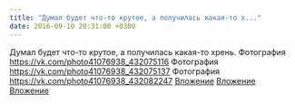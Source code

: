 ```yaml
---
title: "Думал будет что-то крутое, а получилась какая-то х..."
date: 2016-09-10 20:31:00 +0300
---
```


Думал будет что-то крутое, а получилась какая-то хрень.
Фотография
<a class="vk-attach" href="https://vk.com/photo41076938_432075116">https://vk.com/photo41076938_432075116</a>
Фотография
<a class="vk-attach" href="https://vk.com/photo41076938_432075137">https://vk.com/photo41076938_432075137</a>
Фотография
<a class="vk-attach" href="https://vk.com/photo41076938_432082247">https://vk.com/photo41076938_432082247</a>
<a class="vk-attach" href="https://vk.com/photo41076938_432075116">Вложение</a>
<a class="vk-attach" href="https://vk.com/photo41076938_432075137">Вложение</a>
<a class="vk-attach" href="https://vk.com/photo41076938_432082247">Вложение</a>
